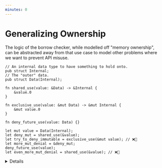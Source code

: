 ```yaml
---
minutes: 0
---
```


# Generalizing Ownership

The logic of the borrow checker, while modelled off "memory ownership", can be
abstracted away from that use case to model other problems where we want to
prevent API misuse.

```rust,editable
// An internal data type to have something to hold onto.
pub struct Internal;
// The "outer" data.
pub struct Data(Internal);

fn shared_use(value: &Data) -> &Internal {
    &value.0
}

fn exclusive_use(value: &mut Data) -> &mut Internal {
    &mut value.0
}

fn deny_future_use(value: Data) {}

let mut value = Data(Internal);
let deny_mut = shared_use(&value); 
let try_to_deny_immutable = exclusive_use(&mut value); // ❌🔨
let more_mut_denial = &deny_mut;
deny_future_use(value);
let even_more_mut_denial = shared_use(&value); // ❌🔨
```

<details>

- This example re-frames the borrow checker rules away from references and
  towards semantic meaning in non-memory-safety settings. Nothing is being
  mutated, nothing is being sent across threads.

- To use the borrow checker as a problem solving tool, we will need to "forget"
  that the original purpose of it is to prevent mutable aliasing in the context
  of concurrency & dangling pointers, instead imagining and working within
  situations where the rules are the same but the meaning is slightly different.

- In rust's borrow checker we have access to three different ways of "taking" a
  value:

  <!-- TODO: actually link to the RAII section when it has been merged. -->
  - Owned value `T`. Very permissive case, to the point where mutability can be
    re-set, but demands that nothing else is using it in any context and drops
    the value when scope ends (unless that scope returns this value) (see:
    RAII.)

  - Mutable Reference `&mut T`. While holding onto a mutable reference we can
    still "dispatch" to methods and functions that take an immutable, shared
    reference of the value but only as long as we're not aliasing immutable,
    shared references to related data "after" that dispatch.

  - Shared Reference `&T`. Allows aliasing but prevents mutable access while any
    of these exist. We can't "dispatch" to methods and functions that take
    mutable references when all we have is a shared reference.

- Remember that every `&T` and `&mut T` has an _implicit lifetime._ We get to
  avoid annotating a lot of lifetimes because the rust compiler can infer the
  majority of them. See:
  [Lifetime Elision](../../../lifetimes/lifetime-elision.md).

</details>
